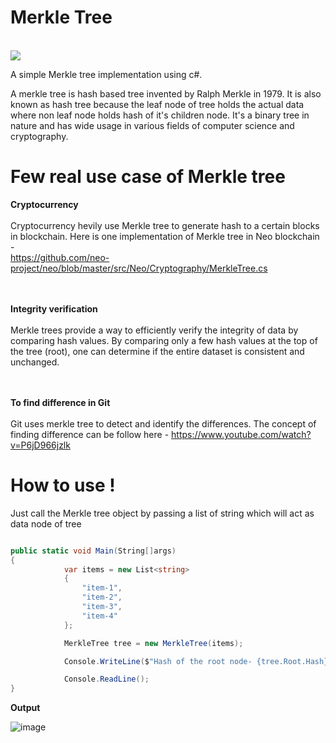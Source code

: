 # Merkle Tree

<br/>
<img src='https://github.com/souravkayal/MarkleTree/assets/6651731/5d281958-2ac5-455e-910d-05d7e46dd3e5'/>
<br/>

A simple Merkle tree implementation using c#. <br/>

A merkle tree is hash based tree invented by Ralph Merkle in 1979. It is also known as hash tree because the leaf node of tree holds the actual data where non leaf node holds hash of it's children node. It's a binary tree in nature and has wide usage in various fields of computer science and cryptography.

# Few real use case of Merkle tree <br/>
<b> Cryptocurrency </b> <br/><br/>
Cryptocurrency hevily use Merkle tree to generate hash to a certain blocks in blockchain. Here is one implementation of Merkle tree in Neo blockchain - <br/>
https://github.com/neo-project/neo/blob/master/src/Neo/Cryptography/MerkleTree.cs

<br/><br/>
<b> Integrity verification </b><br/><br/>
Merkle trees provide a way to efficiently verify the integrity of data by comparing hash values. By comparing only a few hash values at the top of the tree (root), one can determine if the entire dataset is consistent and unchanged.

<br/><br/>
<b> To find difference in Git </b> <br/><br/>
Git uses merkle tree to detect and identify the differences. The concept of finding difference can be follow here - https://www.youtube.com/watch?v=P6jD966jzlk

# How to use !
Just call the Merkle tree object by passing a list of string which will act as data node of tree
```cs

public static void Main(String[]args)
{
            var items = new List<string> 
            {
                "item-1",
                "item-2",
                "item-3",
                "item-4"
            };

            MerkleTree tree = new MerkleTree(items);

            Console.WriteLine($"Hash of the root node- {tree.Root.Hash}");

            Console.ReadLine();
}

```        
<b> Output </b> <br/>

![image](https://github.com/souravkayal/MarkleTree/assets/6651731/446c4dec-bdbb-413c-acec-8a0947e532e1)
       








